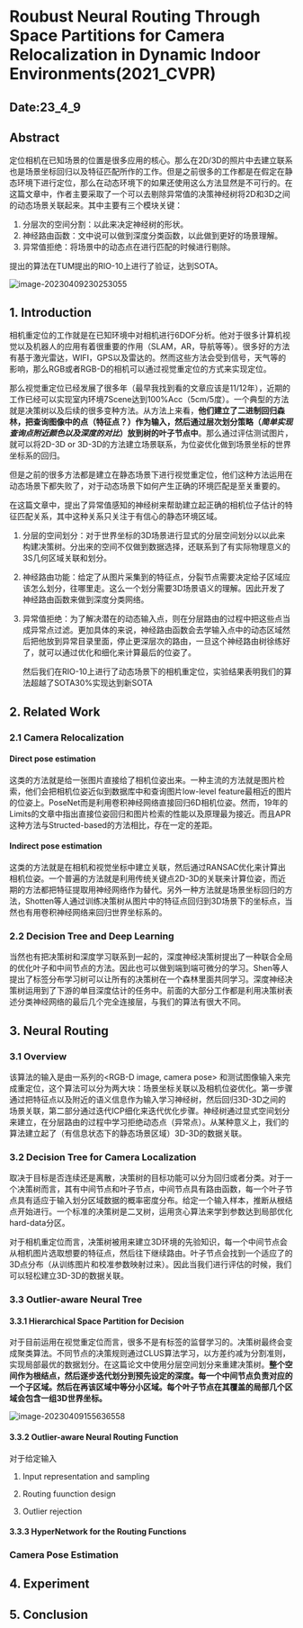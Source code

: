 # Roubust **Neural Routing** Through Space Partitions for Camera Relocalization in Dynamic Indoor Environments(2021_CVPR)



## Date:23_4_9



## Abstract

定位相机在已知场景的位置是很多应用的核心。那么在2D/3D的照片中去建立联系也是场景坐标回归以及特征匹配所作的工作。但是之前很多的工作都是在假定在静态环境下进行定位，那么在动态环境下的如果还使用这么方法显然是不可行的。在这篇文章中，作者主要采取了一个可以去剔除异常值的决策神经树将2D和3D之间的动态场景关联起来。其中主要有三个模块关键：

1. 分层次的空间分割：以此来决定神经树的形状。
2. 神经路由函数：文中说可以做到深度分类函数，以此做到更好的场景理解。
3. 异常值拒绝：将场景中的动态点在进行匹配的时候进行剔除。

提出的算法在TUM提出的RIO-10上进行了验证，达到SOTA。

![image-20230409230253055](/home/benben/.config/Typora/typora-user-images/image-20230409230253055.png)

## 1. Introduction

相机重定位的工作就是在已知环境中对相机进行6DOF分析。他对于很多计算机视觉以及机器人的应用有着很重要的作用（SLAM，AR，导航等等）。很多好的方法有基于激光雷达，WIFI，GPS以及雷达的。然而这些方法会受到信号，天气等的影响，那么RGB或者RGB-D的相机可以通过视觉重定位的方式来实现定位。

那么视觉重定位已经发展了很多年（最早我找到看的文章应该是11/12年），近期的工作已经可以实现室内环境7Scene达到100%Acc（5cm/5度）。一个典型的方法就是决策树以及后续的很多变种方法。从方法上来看，**他们建立了二进制回归森林，把查询图像中的点（特征点？）作为输入，然后通过层次划分策略（*简单实现查询点附近颜色以及深度的对比*）放到树的叶子节点中**。那么通过评估测试图片，就可以将2D-3D or 3D-3D的方法建立场景联系，为位姿优化做到场景坐标的世界坐标系的回归。

但是之前的很多方法都是建立在静态场景下进行视觉重定位，他们这种方法运用在动态场景下都失败了，对于动态场景下如何产生正确的环境匹配是至关重要的。

在这篇文章中，提出了异常值感知的神经树来帮助建立起正确的相机位子估计的特征匹配关系，其中这种关系只关注于有信心的静态环境区域。

1. 分层的空间划分：对于世界坐标的3D场景进行显式的分层空间划分以以此来构建决策树。分出来的空间不仅做到数据选择，还联系到了有实际物理意义的3S几何区域关联和划分。

2. 神经路由功能：给定了从图片采集到的特征点，分裂节点需要决定给子区域应该怎么划分，往哪里走。这么一个划分需要3D场景语义的理解。因此开发了神经路由函数来做到深度分类网络。

3. 异常值拒绝：为了解决潜在的动态输入点，则在分层路由的过程中把这些点当成异常点过滤。更加具体的来说，神经路由函数会去学输入点中的动态区域然后把他放到异常目录里面，停止更深层次的路由，一旦这个神经路由树徐练好了，就可以通过优化和细化来计算最后的位姿了。

   然后我们在RIO-10上进行了动态场景下的相机重定位，实验结果表明我们的算法超越了SOTA30%实现达到新SOTA





## 2. Related Work

### 2.1 Camera Relocalization

#### Direct pose estimation

这类的方法就是给一张图片直接给了相机位姿出来。一种主流的方法就是图片检索，他们会把相机位姿近似到数据库中和查询图片low-level feature最相近的图片的位姿上。PoseNet而是利用卷积神经网络直接回归6D相机位姿。然而，19年的Limits的文章中指出直接位姿回归和图片检索的性能以及原理最为接近。而且APR这种方法与Structed-based的方法相比，存在一定的差距。

#### Indirect pose estimation

这类的方法就是在相机和视觉坐标中建立关联，然后通过RANSAC优化来计算出相机位姿。一个普遍的方法就是利用传统关键点2D-3D的关联来计算位姿，而近期的方法都把特征提取用神经网络作为替代。另外一种方法就是场景坐标回归的方法，Shotten等人通过训练决策树从图片中的特征点回归到3D场景下的坐标点，当然也有用卷积神经网络来回归世界坐标系的。

### 2.2 Decision Tree and Deep Learning

当然也有把决策树和深度学习联系到一起的，深度神经决策树提出了一种联合全局的优化叶子和中间节点的方法。因此也可以做到端到端可微分的学习。Shen等人提出了标签分布学习树可以让所有的决策树在一个森林里面共同学习。深度神经决策树运用到了下游的单目深度估计的任务中。前面的大部分工作都是利用决策树表述分类神经网络的最后几个完全连接层，与我们的算法有很大不同。

## 3. Neural Routing

### 3.1 Overview

该算法的输入是由一系列的<RGB-D image, camera pose> 和测试图像输入来完成重定位，这个算法可以分为两大块：场景坐标关联以及相机位姿优化。第一步骤通过把特征点以及附近的语义信息作为输入学习神经树，然后回归3D-3D之间的场景关联，第二部分通过迭代ICP细化来迭代优化步骤。神经树通过显式空间划分来建立，在分层路由的过程中学习拒绝动态点（异常点）。从某种意义上，我们的算法建立起了（有信息状态下的静态场景区域）3D-3D的数据关联。

### 3.2 Decision Tree for Camera Localization

取决于目标是否连续还是离散，决策树的目标功能可以分为回归或者分类。对于一个决策树而言，其有中间节点和叶子节点，中间节点具有路由函数，每一个叶子节点具有适应于输入划分区域数据的概率密度分布。给定一个输入样本，推断从根结点开始进行。一个标准的决策树是二叉树，运用贪心算法来学到参数达到局部优化hard-data分区。

对于相机重定位而言，决策树被用来建立3D环境的先验知识，每一个中间节点会从相机图片选取想要的特征点，然后往下继续路由。叶子节点会找到一个适应了的3D点分布（从训练图片和校准参数映射过来）。因此当我们进行评估的时候，我们可以轻松建立3D-3D的数据关联。

### 3.3 Outlier-aware Neural Tree

#### 3.3.1 Hierarchical Space Partition for Decision

对于目前运用在视觉重定位而言，很多不是有标签的监督学习的。决策树最终会变成聚类算法。不同节点的决策规则通过CLUS算法学习，以方差约减为分割准则，实现局部最优的数据划分。在这篇论文中使用分层空间划分来重建决策树。**整个空间作为根结点，然后逐步迭代划分到预先设定的深度。每一个中间节点负责对应的一个子区域。然后在再该区域中等分小区域。每个叶子节点在其覆盖的局部几个区域会包含一组3D世界坐标。**

![image-20230409155636558](/home/benben/.config/Typora/typora-user-images/image-20230409155636558.png)

#### 3.3.2 Outlier-aware Neural Routing Function

对于给定输入

1. Input representation and sampling

   

2. Routing fuunction design

3. Outlier rejection

#### 3.3.3 HyperNetwork for the Routing Functions



### Camera Pose Estimation







## 4. Experiment





## 5. Conclusion

